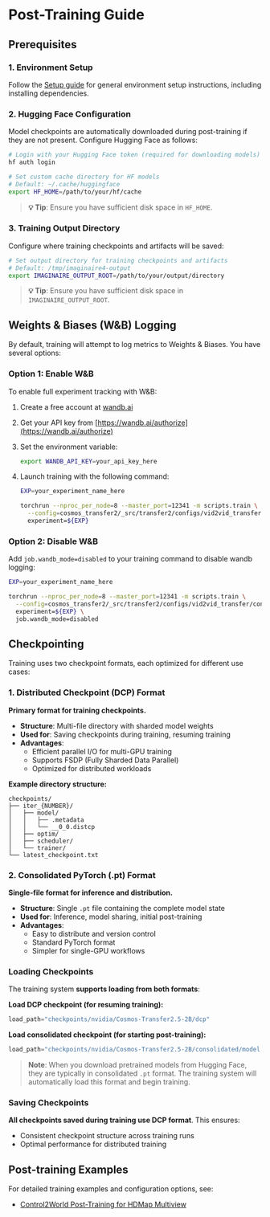# Post-Training Guide

## Prerequisites

### 1. Environment Setup

Follow the [Setup guide](./setup.md) for general environment setup instructions, including installing dependencies.

### 2. Hugging Face Configuration

Model checkpoints are automatically downloaded during post-training if they are not present. Configure Hugging Face as follows:

```bash
# Login with your Hugging Face token (required for downloading models)
hf auth login

# Set custom cache directory for HF models
# Default: ~/.cache/huggingface
export HF_HOME=/path/to/your/hf/cache
```

> **💡 Tip**: Ensure you have sufficient disk space in `HF_HOME`.

### 3. Training Output Directory

Configure where training checkpoints and artifacts will be saved:

```bash
# Set output directory for training checkpoints and artifacts
# Default: /tmp/imaginaire4-output
export IMAGINAIRE_OUTPUT_ROOT=/path/to/your/output/directory
```

> **💡 Tip**: Ensure you have sufficient disk space in `IMAGINAIRE_OUTPUT_ROOT`.

## Weights & Biases (W&B) Logging

By default, training will attempt to log metrics to Weights & Biases. You have several options:

### Option 1: Enable W&B

To enable full experiment tracking with W&B:

1. Create a free account at [wandb.ai](https://wandb.ai)
2. Get your API key from [https://wandb.ai/authorize](https://wandb.ai/authorize)
3. Set the environment variable:

    ```bash
    export WANDB_API_KEY=your_api_key_here
    ```

4. Launch training with the following command:

    ```bash
    EXP=your_experiment_name_here

    torchrun --nproc_per_node=8 --master_port=12341 -m scripts.train \
      --config=cosmos_transfer2/_src/transfer2/configs/vid2vid_transfer/config.py  -- \
      experiment=${EXP}
    ```

### Option 2: Disable W&B

Add `job.wandb_mode=disabled` to your training command to disable wandb logging:

```bash
EXP=your_experiment_name_here

torchrun --nproc_per_node=8 --master_port=12341 -m scripts.train \
  --config=cosmos_transfer2/_src/transfer2/configs/vid2vid_transfer/config.py -- \
  experiment=${EXP} \
  job.wandb_mode=disabled
```

## Checkpointing

Training uses two checkpoint formats, each optimized for different use cases:

### 1. Distributed Checkpoint (DCP) Format

**Primary format for training checkpoints.**

- **Structure**: Multi-file directory with sharded model weights
- **Used for**: Saving checkpoints during training, resuming training
- **Advantages**:
  - Efficient parallel I/O for multi-GPU training
  - Supports FSDP (Fully Sharded Data Parallel)
  - Optimized for distributed workloads

**Example directory structure:**

```
checkpoints/
├── iter_{NUMBER}/
│   ├── model/
│   │   ├── .metadata
│   │   └── __0_0.distcp
│   ├── optim/
│   ├── scheduler/
│   └── trainer/
└── latest_checkpoint.txt
```

### 2. Consolidated PyTorch (.pt) Format

**Single-file format for inference and distribution.**

- **Structure**: Single `.pt` file containing the complete model state
- **Used for**: Inference, model sharing, initial post-training
- **Advantages**:
  - Easy to distribute and version control
  - Standard PyTorch format
  - Simpler for single-GPU workflows

### Loading Checkpoints

The training system **supports loading from both formats**:

**Load DCP checkpoint (for resuming training):**

```python
load_path="checkpoints/nvidia/Cosmos-Transfer2.5-2B/dcp"
```

**Load consolidated checkpoint (for starting post-training):**

```python
load_path="checkpoints/nvidia/Cosmos-Transfer2.5-2B/consolidated/model.pt"
```

> **Note**: When you download pretrained models from Hugging Face, they are typically in consolidated `.pt` format. The training system will automatically load this format and begin training.

### Saving Checkpoints

**All checkpoints saved during training use DCP format**. This ensures:

- Consistent checkpoint structure across training runs
- Optimal performance for distributed training

## Post-training Examples

For detailed training examples and configuration options, see:

- [Control2World Post-Training for HDMap Multiview](./posttraining_control2world_transfer2_2b_multiview_example.md)
